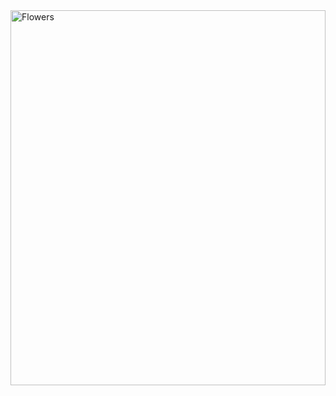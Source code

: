 <img src="(https://www.google.com/url?sa=i&url=https%3A%2F%2Fwww.pinnaxis.com%2F%3Fk%3Dcheer-up-a-friend-with-people-send-flower-to-ee-6MNAPku7&psig=AOvVaw1wS8NCJRz8RV2WqX9FlSjz&ust=1727344190226000&source=images&cd=vfe&opi=89978449&ved=0CBQQjRxqFwoTCJj4jODo3YgDFQAAAAAdAAAAABAy)" alt="Flowers" width="100%" height="600"/>

